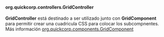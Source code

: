 #### org.quickcorp.controllers.GridController

**GridController** está destinado a ser utilizado junto con **GridComponent** para permitir crear una cuadricula CSS para colocar los subcompnentes. Más información [org.quickcorp.components.GridComponent](#org.quickcorp.components.GridComponent)
